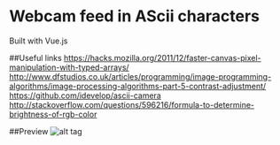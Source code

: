 # Webcam feed in AScii characters

Built with Vue.js

##Useful links
https://hacks.mozilla.org/2011/12/faster-canvas-pixel-manipulation-with-typed-arrays/<br/>
http://www.dfstudios.co.uk/articles/programming/image-programming-algorithms/image-processing-algorithms-part-5-contrast-adjustment/<br/>
https://github.com/idevelop/ascii-camera<br/>
http://stackoverflow.com/questions/596216/formula-to-determine-brightness-of-rgb-color

##Preview
![alt tag](https://s12.postimg.org/7rvf14k3h/screencapture_localhost_8080_1480194516181.png)
